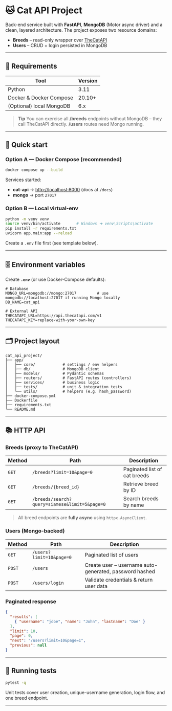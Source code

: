 # 🐱 Cat API Project

Back-end service built with **FastAPI**, **MongoDB** (Motor async driver) and a clean, layered architecture. The project exposes two resource domains:

* **Breeds** – read-only wrapper over [TheCatAPI](https://thecatapi.com)  
* **Users**  – CRUD + login persisted in MongoDB

---

## 🔧 Requirements

| Tool | Version |
|------|---------|
| Python | 3.11 |
| Docker & Docker Compose | 20.10+ |
| (Optional) local MongoDB | 6.x |

> **Tip** You can exercise all **/breeds** endpoints without MongoDB – they call TheCatAPI directly. **/users** routes need Mongo running.

---

## 🚀 Quick start

### Option A — Docker Compose (recommended)

```bash
docker compose up --build
```

Services started:

* **cat-api** → <http://localhost:8000>  (docs at `/docs`)  
* **mongo**   → port `27017`

### Option B — Local virtual-env

```bash
python -m venv venv
source venv/bin/activate       # Windows ➜ venv\Scripts\activate
pip install -r requirements.txt
uvicorn app.main:app --reload
```

Create a `.env` file first (see template below).

---

## 🗄️ Environment variables

Create **`.env`** (or use Docker-Compose defaults):

```env
# Database
MONGO_URL=mongodb://mongo:27017         # use mongodb://localhost:27017 if running Mongo locally
DB_NAME=cat_api

# External API
THECATAPI_URL=https://api.thecatapi.com/v1
THECATAPI_KEY=replace-with-your-own-key
```

---

## 🗂️ Project layout

```
cat_api_project/
├── app/
│   ├── core/            # settings / env helpers
│   ├── db/              # MongoDB client
│   ├── models/          # Pydantic schemas
│   ├── routers/         # FastAPI routes (controllers)
│   ├── services/        # business logic
│   ├── tests/           # unit & integration tests
│   └── utils/           # helpers (e.g. hash_password)
├── docker-compose.yml
├── Dockerfile
├── requirements.txt
└── README.md
```

---

## 📚 HTTP API

### Breeds (proxy to TheCatAPI)

| Method | Path | Description |
|--------|------|-------------|
| `GET`  | `/breeds?limit=10&page=0` | Paginated list of cat breeds |
| `GET`  | `/breeds/{breed_id}` | Retrieve breed by ID |
| `GET`  | `/breeds/search?query=siamese&limit=5&page=0` | Search breeds by name |

> All breed endpoints are **fully async** using `httpx.AsyncClient`.

### Users (Mongo-backed)

| Method | Path | Description |
|--------|------|-------------|
| `GET`  | `/users?limit=10&page=0` | Paginated list of users |
| `POST` | `/users` | Create user – username auto-generated, password hashed |
| `POST` | `/users/login` | Validate credentials & return user data |

### Paginated response

```json
{
  "results": [
    { "username": "jdoe", "name": "John", "lastname": "Doe" }
  ],
  "limit": 10,
  "page": 0,
  "next": "/users?limit=10&page=1",
  "previous": null
}
```

---

## 🧪 Running tests

```bash
pytest -q
```

Unit tests cover user creation, unique-username generation, login flow, and one breed endpoint.

---
